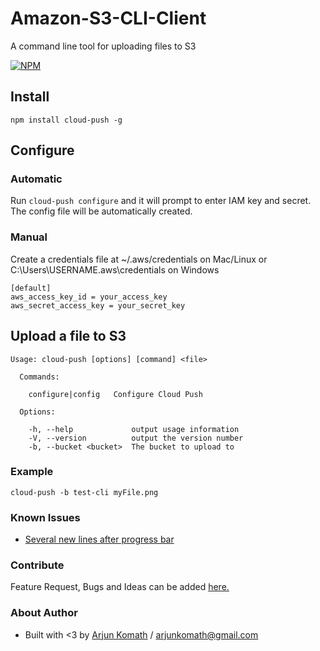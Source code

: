 # Amazon-S3-CLI-Client
A command line tool for uploading files to S3

[![NPM](https://nodei.co/npm/cloud-push.png?downloads=true&downloadRank=true&stars=true)](https://nodei.co/npm/cloud-push/)

## Install
```
npm install cloud-push -g
```
## Configure

### Automatic
Run `cloud-push configure` and it will prompt to enter IAM key and secret. The config file will be automatically created.

### Manual
Create a credentials file at ~/.aws/credentials on Mac/Linux or C:\Users\USERNAME\.aws\credentials on Windows
```
[default]
aws_access_key_id = your_access_key
aws_secret_access_key = your_secret_key
```
## Upload a file to S3
```
Usage: cloud-push [options] [command] <file>

  Commands:

    configure|config   Configure Cloud Push

  Options:

    -h, --help             output usage information
    -V, --version          output the version number
    -b, --bucket <bucket>  The bucket to upload to
```

### Example
```
cloud-push -b test-cli myFile.png
```

### Known Issues
- [Several new lines after progress bar](https://github.com/tj/node-progress/issues/123)

### Contribute
Feature Request, Bugs and Ideas can be added [here.](https://github.com/arjunkomath/Amazon-S3-CLI-Client/issues)

### About Author
* Built with <3 by [Arjun Komath](https://twitter.com/arjunz) / [arjunkomath@gmail.com](mailto:arjunkomath@gmail.com)
